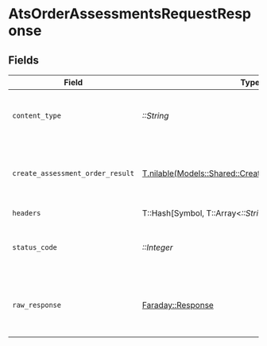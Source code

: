 # AtsOrderAssessmentsRequestResponse


## Fields

| Field                                                                                                        | Type                                                                                                         | Required                                                                                                     | Description                                                                                                  |
| ------------------------------------------------------------------------------------------------------------ | ------------------------------------------------------------------------------------------------------------ | ------------------------------------------------------------------------------------------------------------ | ------------------------------------------------------------------------------------------------------------ |
| `content_type`                                                                                               | *::String*                                                                                                   | :heavy_check_mark:                                                                                           | HTTP response content type for this operation                                                                |
| `create_assessment_order_result`                                                                             | [T.nilable(Models::Shared::CreateAssessmentOrderResult)](../../models/shared/createassessmentorderresult.md) | :heavy_minus_sign:                                                                                           | The order request of the assessment for candidate.                                                           |
| `headers`                                                                                                    | T::Hash[Symbol, T::Array<*::String*>]                                                                        | :heavy_check_mark:                                                                                           | N/A                                                                                                          |
| `status_code`                                                                                                | *::Integer*                                                                                                  | :heavy_check_mark:                                                                                           | HTTP response status code for this operation                                                                 |
| `raw_response`                                                                                               | [Faraday::Response](https://www.rubydoc.info/gems/faraday/Faraday/Response)                                  | :heavy_check_mark:                                                                                           | Raw HTTP response; suitable for custom response parsing                                                      |